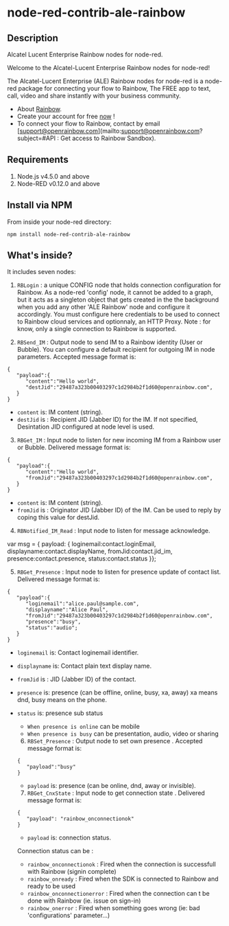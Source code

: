 node-red-contrib-ale-rainbow
==========================
## Description
Alcatel Lucent Enterprise Rainbow nodes for node-red.

Welcome to the Alcatel-Lucent Enterprise Rainbow nodes for node-red!

The Alcatel-Lucent Enterprise (ALE) Rainbow nodes for node-red is a node-red package for connecting your flow to Rainbow, The FREE app to text, call, video and share instantly with your business community.
- About [Rainbow](https://www.openrainbow.com).
- Create your account for free [now](https://web.openrainbow.com/1.21.4/#/subscribe?utm_source=www.npmjs.com/package/node-red-contrib-ale-rainbow&utm_campaign=NodeRed&utm_content=README.md) !
- To connect your flow to Rainbow, contact by email [support@openrainbow.com](mailto:support@openrainbow.com?subject=#API : Get access to Rainbow Sandbox).

## Requirements

1. Node.js v4.5.0 and above
2. Node-RED v0.12.0 and above

## Install via NPM

From inside your node-red directory:
```
npm install node-red-contrib-ale-rainbow
```

## What's inside?
It includes seven nodes:

1. ```RBLogin``` : a unique CONFIG node that holds connection configuration for Rainbow. As a node-red 'config' node, it cannot be added to a graph, but it acts as a singleton object that gets created in the the background when you add any other 'ALE Rainbow' node and configure it accordingly. You must configure here credentials to be used to connect to Rainbow cloud services and optionnaly, an HTTP Proxy.
Note : for know, only a single connection to Rainbow is supported.

2. ```RBSend_IM``` : Output node to send IM to a Rainbow identity (User or Bubble).
You can configure a default recipient for outgoing IM in node parameters.
Accepted message format is:
```
{  
   "payload":{  
      "content":"Hello world",
      "destJid":"29487a323b00403297c1d2984b2f1d60@openrainbow.com",
   }
}
```
- ```content``` is: IM content (string).
- ```destJid``` is : Recipient JID (Jabber ID) for the IM. If not specified, Desintation JID configured at node level is used.


3. ```RBGet_IM``` : Input node to listen for new incoming IM from a Rainbow user or Bubble.
Delivered message format is:
```
{  
   "payload":{  
      "content":"Hello world",
      "fromJid":"29487a323b00403297c1d2984b2f1d60@openrainbow.com",
   }
}
```
- ```content``` is: IM content (string).
- ```fromJid``` is : Originator JID (Jabber ID) of the IM. Can be used to reply by coping this value for destJid.

4. ```RBNotified_IM_Read``` : Input node to listen for message acknowledge.

var msg = { payload: { loginemail:contact.loginEmail, displayname:contact.displayName, fromJid:contact.jid_im, presence:contact.presence, status:contact.status  }};

5. ```RBGet_Presence``` : Input node to listen for presence update of contact list.
Delivered message format is:
```
{  
   "payload":{  
      "loginemail":"alice.paul@sample.com",
      "displayname":"Alice Paul",
      "fromJid":"29487a323b00403297c1d2984b2f1d60@openrainbow.com",
      "presence":"busy",
      "status":"audio";
   }
}
```
- ```loginemail``` is: Contact loginemail identifier.
- ```displayname``` is: Contact plain text display name.
- ```fromJid``` is : JID (Jabber ID) of the contact.
- ```presence``` is: presence (can be offline, online, busy, xa, away) xa means dnd, busy means on the phone.
- ```status``` is: presence sub status
  - ```When presence is online``` can be mobile
  - ```When presence is busy``` can be presentation, audio, video or sharing

  6. ```RBSet_Presence``` : Output node to set own presence .
  Accepted message format is:
  ```
  {  
     "payload":"busy"  
  }
  ```
  - ```payload``` is: presence (can be online, dnd, away or invisible).

  7. ```RBGet_CnxState``` : Input node to get connection state .
  Delivered message format is:
  ```
  {  
     "payload": "rainbow_onconnectionok"  
  }
  ```
  - ```payload``` is: connection status.

  Connection status can be :
  -  ```rainbow_onconnectionok``` :  Fired when the connection is successfull with Rainbow (signin complete)
  -  ```rainbow_onready``` : Fired when the SDK is connected to Rainbow and ready to be used
  -  ```rainbow_onconnectionerror``` : Fired when the connection can t be done with Rainbow (ie. issue on sign-in)
  -  ```rainbow_onerror``` :  Fired when something goes wrong (ie: bad 'configurations' parameter...)
